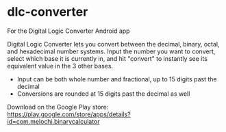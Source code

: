 # dlc-converter
For the Digital Logic Converter Android app 

Digital Logic Converter lets you convert between the decimal, binary, octal, and hexadecimal number systems. Input the number you want to convert, select which base it is currently in, and hit "convert" to instantly see its equivalent value in the 3 other bases.
* Input can be both whole number and fractional, up to 15 digits past the decimal
* Conversions are rounded at 15 digits past the decimal as well

Download on the Google Play store: https://play.google.com/store/apps/details?id=com.melochi.binarycalculator 
